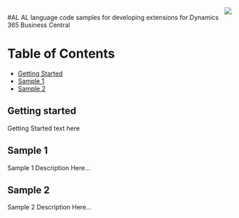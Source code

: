 <img src="http://www.dvlpr-life.com/images/IMG_3654.png" align="right">

#AL
AL language code samples for developing extensions for Dynamics 365 Business Central

Table of Contents
=================
* [Getting Started](#getting-started)
* [Sample 1](#sample-1)
* [Sample 2](#sample-2)

## Getting started
Getting Started text here

## Sample 1
  Sample 1 Description Here...
  
## Sample 2
  Sample 2 Description Here...
